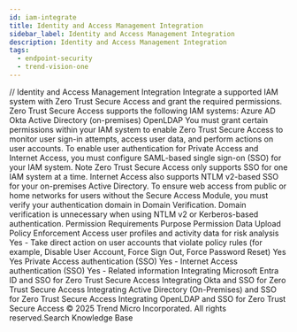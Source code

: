 ```yaml
---
id: iam-integrate
title: Identity and Access Management Integration
sidebar_label: Identity and Access Management Integration
description: Identity and Access Management Integration
tags:
  - endpoint-security
  - trend-vision-one
---
```


/*<![CDATA[*/ $('#title').html($('meta[name=map-description]').attr('content')); /*]]>*/ Identity and Access Management Integration Integrate a supported IAM system with Zero Trust Secure Access and grant the required permissions. Zero Trust Secure Access supports the following IAM systems: Azure AD Okta Active Directory (on-premises) OpenLDAP You must grant certain permissions within your IAM system to enable Zero Trust Secure Access to monitor user sign-in attempts, access user data, and perform actions on user accounts. To enable user authentication for Private Access and Internet Access, you must configure SAML-based single sign-on (SSO) for your IAM system. Note Zero Trust Secure Access only supports SSO for one IAM system at a time. Internet Access also supports NTLM v2-based SSO for your on-premises Active Directory. To ensure web access from public or home networks for users without the Secure Access Module, you must verify your authentication domain in Domain Verification. Domain verification is unnecessary when using NTLM v2 or Kerberos-based authentication. Permission Requirements Purpose Permission Data Upload Policy Enforcement Access user profiles and activity data for risk analysis Yes - Take direct action on user accounts that violate policy rules (for example, Disable User Account, Force Sign Out, Force Password Reset) Yes Yes Private Access authentication (SSO) Yes - Internet Access authentication (SSO) Yes - Related information Integrating Microsoft Entra ID and SSO for Zero Trust Secure Access Integrating Okta and SSO for Zero Trust Secure Access Integrating Active Directory (On-Premises) and SSO for Zero Trust Secure Access Integrating OpenLDAP and SSO for Zero Trust Secure Access © 2025 Trend Micro Incorporated. All rights reserved.Search Knowledge Base